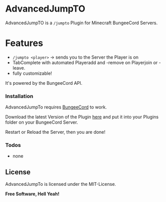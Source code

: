 # AdvancedJumpTO
AdvancedJumpTO is a `/jumpto` Plugin for Minecraft BungeeCord Servers.

# Features

  - `/jumpto <player>` -> sends you to the Server the Player is on
  - TabComplete with automated Playeradd and -remove on Playerjoin or -leave.
  - fully customizable!


It's powered by the BungeeCord API.


### Installation

AdvancedJumpTo requires [BungeeCord](https://www.spigotmc.org/wiki/bungeecord-installation/) to work.

Download the latest Version of the Plugin [here](https://github.com/blockiyt/advancedjumpto/releases) and put it into your Plugins folder on your BungeeCord Server.

Restart or Reload the Server, then you are done!

### Todos
- none

License
----

AdvancedJumpTo is licensed under the MIT-License.

**Free Software, Hell Yeah!**
